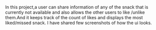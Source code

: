 In this project,a user can share information of any of the snack that is currently not available and also allows the other users to like /unlike them.And it keeps track of the count of likes and displays the most liked/missed snack.
I have shared few screenshots of how the ui looks.




